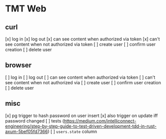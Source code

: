# TMT Web

## curl

[x] log in
[x] log out
[x] can see content when authorized via token
[x] can't see content when not authorized via token
[ ] create user
  [ ] confirm user creation
[ ] delete user

## browser

[ ] log in
[ ] log out
[ ] can see content when authorized via token
[ ] can't see content when not authorized via 
[ ] create user
  [ ] confirm user creation
[ ] delete user

## misc

[x] pg trigger to hash password on user insert
  [x] also trigger on update iff password changed
[ ] tests (https://medium.com/intelliconnect-engineering/step-by-step-guide-to-test-driven-development-tdd-in-rust-axum-5bef05fd7366)
[ ] `users.state` column
